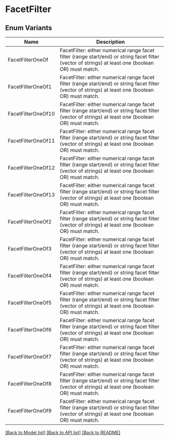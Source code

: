 # FacetFilter

## Enum Variants

| Name | Description |
|---- | -----|
| FacetFilterOneOf | FacetFilter: either numerical range facet filter (range start/end) or string facet filter (vector of strings) at least one (boolean OR) must match. |
| FacetFilterOneOf1 | FacetFilter: either numerical range facet filter (range start/end) or string facet filter (vector of strings) at least one (boolean OR) must match. |
| FacetFilterOneOf10 | FacetFilter: either numerical range facet filter (range start/end) or string facet filter (vector of strings) at least one (boolean OR) must match. |
| FacetFilterOneOf11 | FacetFilter: either numerical range facet filter (range start/end) or string facet filter (vector of strings) at least one (boolean OR) must match. |
| FacetFilterOneOf12 | FacetFilter: either numerical range facet filter (range start/end) or string facet filter (vector of strings) at least one (boolean OR) must match. |
| FacetFilterOneOf13 | FacetFilter: either numerical range facet filter (range start/end) or string facet filter (vector of strings) at least one (boolean OR) must match. |
| FacetFilterOneOf2 | FacetFilter: either numerical range facet filter (range start/end) or string facet filter (vector of strings) at least one (boolean OR) must match. |
| FacetFilterOneOf3 | FacetFilter: either numerical range facet filter (range start/end) or string facet filter (vector of strings) at least one (boolean OR) must match. |
| FacetFilterOneOf4 | FacetFilter: either numerical range facet filter (range start/end) or string facet filter (vector of strings) at least one (boolean OR) must match. |
| FacetFilterOneOf5 | FacetFilter: either numerical range facet filter (range start/end) or string facet filter (vector of strings) at least one (boolean OR) must match. |
| FacetFilterOneOf6 | FacetFilter: either numerical range facet filter (range start/end) or string facet filter (vector of strings) at least one (boolean OR) must match. |
| FacetFilterOneOf7 | FacetFilter: either numerical range facet filter (range start/end) or string facet filter (vector of strings) at least one (boolean OR) must match. |
| FacetFilterOneOf8 | FacetFilter: either numerical range facet filter (range start/end) or string facet filter (vector of strings) at least one (boolean OR) must match. |
| FacetFilterOneOf9 | FacetFilter: either numerical range facet filter (range start/end) or string facet filter (vector of strings) at least one (boolean OR) must match. |

[[Back to Model list]](../README.md#documentation-for-models) [[Back to API list]](../README.md#documentation-for-api-endpoints) [[Back to README]](../README.md)


